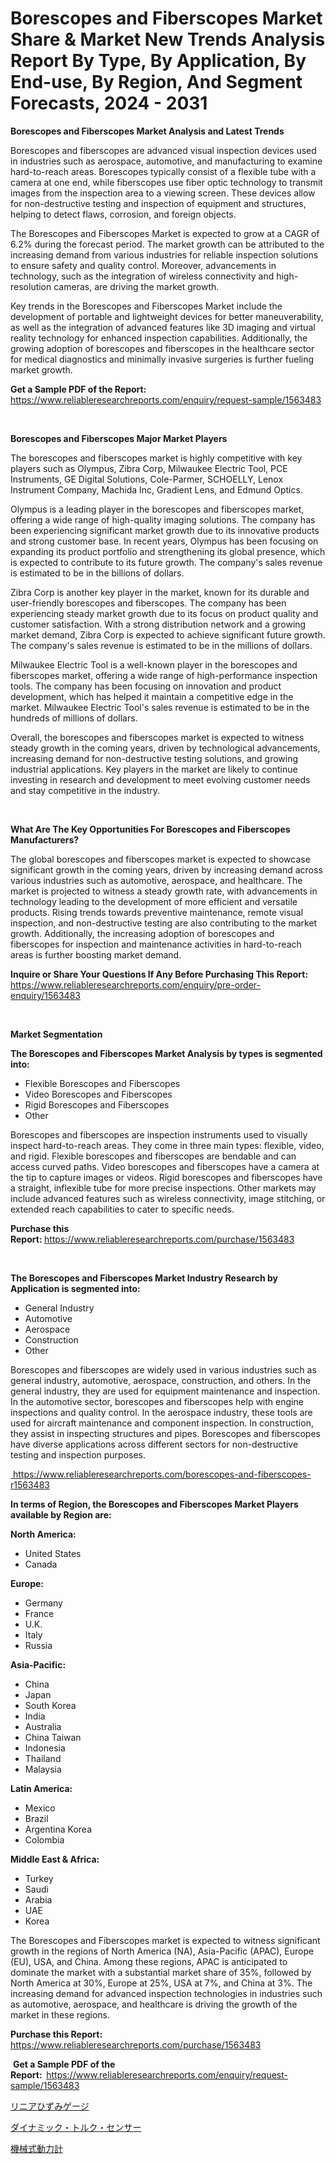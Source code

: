 <p><h1>Borescopes and Fiberscopes Market Share & Market New Trends Analysis Report By Type, By Application, By End-use, By Region, And Segment Forecasts, 2024 - 2031</h1></p><p><strong>Borescopes and Fiberscopes Market Analysis and Latest Trends</strong></p>
<p><p>Borescopes and fiberscopes are advanced visual inspection devices used in industries such as aerospace, automotive, and manufacturing to examine hard-to-reach areas. Borescopes typically consist of a flexible tube with a camera at one end, while fiberscopes use fiber optic technology to transmit images from the inspection area to a viewing screen. These devices allow for non-destructive testing and inspection of equipment and structures, helping to detect flaws, corrosion, and foreign objects.</p><p>The Borescopes and Fiberscopes Market is expected to grow at a CAGR of 6.2% during the forecast period. The market growth can be attributed to the increasing demand from various industries for reliable inspection solutions to ensure safety and quality control. Moreover, advancements in technology, such as the integration of wireless connectivity and high-resolution cameras, are driving the market growth.</p><p>Key trends in the Borescopes and Fiberscopes Market include the development of portable and lightweight devices for better maneuverability, as well as the integration of advanced features like 3D imaging and virtual reality technology for enhanced inspection capabilities. Additionally, the growing adoption of borescopes and fiberscopes in the healthcare sector for medical diagnostics and minimally invasive surgeries is further fueling market growth.</p></p>
<p><strong>Get a Sample PDF of the Report:&nbsp;</strong> <a href="https://www.reliableresearchreports.com/enquiry/request-sample/1563483">https://www.reliableresearchreports.com/enquiry/request-sample/1563483</a></p>
<p>&nbsp;</p>
<p><strong>Borescopes and Fiberscopes Major Market Players</strong></p>
<p><p>The borescopes and fiberscopes market is highly competitive with key players such as Olympus, Zibra Corp, Milwaukee Electric Tool, PCE Instruments, GE Digital Solutions, Cole-Parmer, SCHOELLY, Lenox Instrument Company, Machida Inc, Gradient Lens, and Edmund Optics. </p><p>Olympus is a leading player in the borescopes and fiberscopes market, offering a wide range of high-quality imaging solutions. The company has been experiencing significant market growth due to its innovative products and strong customer base. In recent years, Olympus has been focusing on expanding its product portfolio and strengthening its global presence, which is expected to contribute to its future growth. The company's sales revenue is estimated to be in the billions of dollars.</p><p>Zibra Corp is another key player in the market, known for its durable and user-friendly borescopes and fiberscopes. The company has been experiencing steady market growth due to its focus on product quality and customer satisfaction. With a strong distribution network and a growing market demand, Zibra Corp is expected to achieve significant future growth. The company's sales revenue is estimated to be in the millions of dollars.</p><p>Milwaukee Electric Tool is a well-known player in the borescopes and fiberscopes market, offering a wide range of high-performance inspection tools. The company has been focusing on innovation and product development, which has helped it maintain a competitive edge in the market. Milwaukee Electric Tool's sales revenue is estimated to be in the hundreds of millions of dollars.</p><p>Overall, the borescopes and fiberscopes market is expected to witness steady growth in the coming years, driven by technological advancements, increasing demand for non-destructive testing solutions, and growing industrial applications. Key players in the market are likely to continue investing in research and development to meet evolving customer needs and stay competitive in the industry.</p></p>
<p>&nbsp;</p>
<p><strong>What Are The Key Opportunities For Borescopes and Fiberscopes Manufacturers?</strong></p>
<p><p>The global borescopes and fiberscopes market is expected to showcase significant growth in the coming years, driven by increasing demand across various industries such as automotive, aerospace, and healthcare. The market is projected to witness a steady growth rate, with advancements in technology leading to the development of more efficient and versatile products. Rising trends towards preventive maintenance, remote visual inspection, and non-destructive testing are also contributing to the market growth. Additionally, the increasing adoption of borescopes and fiberscopes for inspection and maintenance activities in hard-to-reach areas is further boosting market demand.</p></p>
<p><strong>Inquire or Share Your Questions If Any Before Purchasing This Report:</strong> <a href="https://www.reliableresearchreports.com/enquiry/pre-order-enquiry/1563483">https://www.reliableresearchreports.com/enquiry/pre-order-enquiry/1563483</a></p>
<p>&nbsp;</p>
<p><strong>Market Segmentation</strong></p>
<p><strong>The Borescopes and Fiberscopes Market Analysis by types is segmented into:</strong></p>
<p><ul><li>Flexible Borescopes and Fiberscopes</li><li>Video Borescopes and Fiberscopes</li><li>Rigid Borescopes and Fiberscopes</li><li>Other</li></ul></p>
<p><p>Borescopes and fiberscopes are inspection instruments used to visually inspect hard-to-reach areas. They come in three main types: flexible, video, and rigid. Flexible borescopes and fiberscopes are bendable and can access curved paths. Video borescopes and fiberscopes have a camera at the tip to capture images or videos. Rigid borescopes and fiberscopes have a straight, inflexible tube for more precise inspections. Other markets may include advanced features such as wireless connectivity, image stitching, or extended reach capabilities to cater to specific needs.</p></p>
<p><strong>Purchase this Report:&nbsp;</strong><a href="https://www.reliableresearchreports.com/purchase/1563483">https://www.reliableresearchreports.com/purchase/1563483</a></p>
<p>&nbsp;</p>
<p><strong>The Borescopes and Fiberscopes Market Industry Research by Application is segmented into:</strong></p>
<p><ul><li>General Industry</li><li>Automotive</li><li>Aerospace</li><li>Construction</li><li>Other</li></ul></p>
<p><p>Borescopes and fiberscopes are widely used in various industries such as general industry, automotive, aerospace, construction, and others. In the general industry, they are used for equipment maintenance and inspection. In the automotive sector, borescopes and fiberscopes help with engine inspections and quality control. In the aerospace industry, these tools are used for aircraft maintenance and component inspection. In construction, they assist in inspecting structures and pipes. Borescopes and fiberscopes have diverse applications across different sectors for non-destructive testing and inspection purposes.</p></p>
<p><a href="https://www.reliableresearchreports.com/borescopes-and-fiberscopes-r1563483">&nbsp;https://www.reliableresearchreports.com/borescopes-and-fiberscopes-r1563483</a></p>
<p><strong>In terms of Region, the Borescopes and Fiberscopes Market Players available by Region are:</strong></p>
<p>
    <p> <strong> North America: </strong>
        <ul>
            <li>United States</li>
            <li>Canada</li>
        </ul>
        </p> 
    <p> <strong> Europe: </strong>
        <ul>
            <li>Germany</li>
            <li>France</li>
            <li>U.K.</li>
            <li>Italy</li>
            <li>Russia</li>
        </ul>
        </p> 
    <p> <strong> Asia-Pacific: </strong>
        <ul>
            <li>China</li>
            <li>Japan</li>
            <li>South Korea</li>
            <li>India</li>
            <li>Australia</li>
            <li>China Taiwan</li>
            <li>Indonesia</li>
            <li>Thailand</li>
            <li>Malaysia</li>
        </ul>
        </p> 
    <p> <strong> Latin America: </strong>
        <ul>
            <li>Mexico</li>
            <li>Brazil</li>
            <li>Argentina Korea</li>
            <li>Colombia</li>
        </ul>
        </p> 
    <p> <strong> Middle East & Africa: </strong>
        <ul>
            <li>Turkey</li>
            <li>Saudi</li>
            <li>Arabia</li>
            <li>UAE</li>
            <li>Korea</li>
        </ul>
    </p>
    </p>
<p><p>The Borescopes and Fiberscopes market is expected to witness significant growth in the regions of North America (NA), Asia-Pacific (APAC), Europe (EU), USA, and China. Among these regions, APAC is anticipated to dominate the market with a substantial market share of 35%, followed by North America at 30%, Europe at 25%, USA at 7%, and China at 3%. The increasing demand for advanced inspection technologies in industries such as automotive, aerospace, and healthcare is driving the growth of the market in these regions.</p></p>
<p><strong>Purchase this Report: </strong><a href="https://www.reliableresearchreports.com/purchase/1563483">https://www.reliableresearchreports.com/purchase/1563483</a></p>
<p>&nbsp;<strong>Get a Sample PDF of the Report:&nbsp;&nbsp;</strong><a href="https://www.reliableresearchreports.com/enquiry/request-sample/1563483">https://www.reliableresearchreports.com/enquiry/request-sample/1563483</a></p>
<p><strong></strong></p>
<p><p><a href="https://github.com/decker5351/Market-Research-Report-List-1/blob/main/965703839108.md">リニアひずみゲージ</a></p><p><a href="https://github.com/KaydenJohns1964/Market-Research-Report-List-1/blob/main/517135439107.md">ダイナミック・トルク・センサー</a></p><p><a href="https://github.com/marbadji/Market-Research-Report-List-1/blob/main/449055939106.md">機械式動力計</a></p></p>